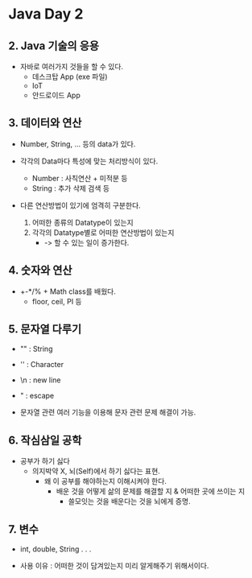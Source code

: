 # Java Day 2

## 2. Java 기술의 응용

+ 자바로 여러가지 것들을 할 수 있다.
    + 데스크탑 App (exe 파일)
    + IoT
    + 안드로이드 App
    
## 3. 데이터와 연산

+ Number, String, ... 등의 data가 있다.
+ 각각의 Data마다 특성에 맞는 처리방식이 있다.
    + Number : 사칙연산 + 미적분 등
    + String : 추가 삭제 검색 등

+ 다른 연산방법이 있기에 엄격히 구분한다.
    1. 어떠한 종류의 Datatype이 있는지
    2. 각각의 Datatype별로 어떠한 연산방법이 있는지
        + -> 할 수 있는 일이 증가한다.
        
## 4. 숫자와 연산
+ +-*/% + Math class를 배웠다.
    + floor, ceil, PI 등

## 5. 문자열 다루기
+ "" : String
+ '' : Character
+ \n : new line
+ \" : escape

+ 문자열 관련 여러 기능을 이용해 문자 관련 문제 해결이 가능.
    
## 6. 작심삼일 공학
+ 공부가 하기 싫다
    + 의지박약 X, 뇌(Self)에서 하기 싫다는 표현.
        + 왜 이 공부를 해야하는지 이해시켜야 한다.
            + 배운 것을 어떻게 삶의 문제를 해결할 지 & 어떠한 곳에 쓰이는 지 
                + 쓸모잇는 것을 배운다는 것을 뇌에게 증명.
                
## 7. 변수

+ int, double, String . . .

+ 사용 이유 : 어떠한 것이 담겨있는지 미리 알게해주기 위해서이다.


